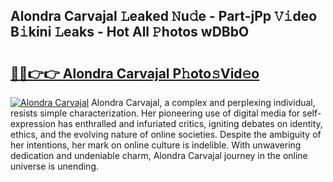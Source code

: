 ## Alondra Carvajal 𝙻eaked 𝙽u𝚍e - Part-jPp 𝚅𝚒deo B𝚒kini 𝙻eaks - Hot All 𝙿hotos wDBbO

# <h2><a href="http://ld7plwo.urlbe.top/?page=Alondra+Carvajal">🔗🔗👉👉 Alondra Carvajal P𝚑oto𝚜Vid𝚎o</a></h2>

[![Alondra Carvajal](https://i.imgur.com/eBuTRDB.gif)](http://ld7plwo.urlbe.top/?page=Alondra+Carvajal)
Alondra Carvajal, a complex and perplexing individual, resists simple characterization. Her pioneering use of digital media for self-expression has enthralled and infuriated critics, igniting debates on identity, ethics, and the evolving nature of online societies. Despite the ambiguity of her intentions, her mark on online culture is indelible. With unwavering dedication and undeniable charm, Alondra Carvajal journey in the online universe is unending.
